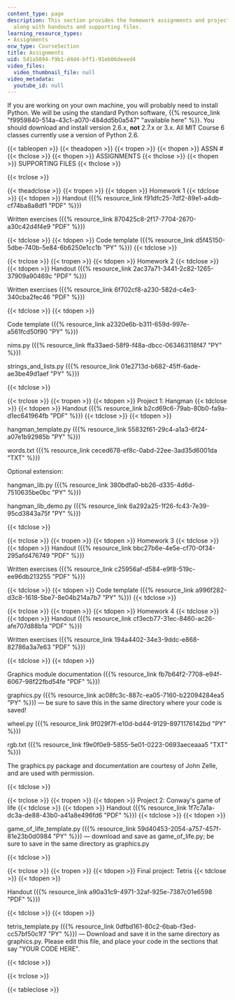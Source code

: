 ```yaml
---
content_type: page
description: This section provides the homework assignments and projects for the course
  along with handouts and supporting files.
learning_resource_types:
- Assignments
ocw_type: CourseSection
title: Assignments
uid: 5d1a5094-f9b1-d4d4-bff1-91eb06deeed4
video_files:
  video_thumbnail_file: null
video_metadata:
  youtube_id: null
---
```


If you are working on your own machine, you will probably need to install Python. We will be using the standard Python software, {{% resource_link "f9959840-514a-43c1-a070-484dd5b0a547" "available here" %}}. You should download and install version 2.6.x, **not** 2.7.x or 3.x. All MIT Course 6 classes currently use a version of Python 2.6.

{{< tableopen >}}
{{< theadopen >}}
{{< tropen >}}
{{< thopen >}}
ASSN #
{{< thclose >}}
{{< thopen >}}
ASSIGNMENTS
{{< thclose >}}
{{< thopen >}}
SUPPORTING FILES
{{< thclose >}}

{{< trclose >}}

{{< theadclose >}}
{{< tropen >}}
{{< tdopen >}}
Homework 1
{{< tdclose >}}
{{< tdopen >}}
Handout ({{% resource_link f91dfc25-7df2-89e1-a4db-cf74ba8a8df1 "PDF" %}})

Written exercises ({{% resource_link 870425c8-2f17-7704-2670-a30c42d4f4e9 "PDF" %}})


{{< tdclose >}}
{{< tdopen >}}
Code template ({{% resource_link d5f45150-5dbe-740b-5e84-6b6250e1cc1b "PY" %}})
{{< tdclose >}}

{{< trclose >}}
{{< tropen >}}
{{< tdopen >}}
Homework 2
{{< tdclose >}}
{{< tdopen >}}
Handout ({{% resource_link 2ac37a71-3441-2c82-1265-37909a90469c "PDF" %}})

Written exercises ({{% resource_link 6f702cf8-a230-582d-c4e3-340cba2fec46 "PDF" %}})


{{< tdclose >}}
{{< tdopen >}}


Code template ({{% resource_link a2320e6b-b311-659d-997e-a561fcd50f90 "PY" %}})

nims.py ({{% resource_link ffa33aed-58f9-f48a-dbcc-063463118f47 "PY" %}})

strings\_and\_lists.py ({{% resource_link 01e2713d-b682-45ff-6ade-ae3be49d1aef "PY" %}})


{{< tdclose >}}

{{< trclose >}}
{{< tropen >}}
{{< tdopen >}}
Project 1: Hangman
{{< tdclose >}}
{{< tdopen >}}
Handout ({{% resource_link b2cd69c6-79ab-80b0-fa9a-d1ec641964fb "PDF" %}})
{{< tdclose >}}
{{< tdopen >}}


hangman\_template.py ({{% resource_link 55832f61-29c4-a1a3-6f24-a07e1b92985b "PY" %}})

words.txt ({{% resource_link ceced678-ef8c-0abd-22ee-3ad35d6001da "TXT" %}})

Optional extension:

hangman\_lib.py ({{% resource_link 380bdfa0-bb26-d335-4d6d-7510635be0bc "PY" %}})

hangman\_lib\_demo.py ({{% resource_link 6a292a25-1f26-fc43-7e39-95cd3843a75f "PY" %}})


{{< tdclose >}}

{{< trclose >}}
{{< tropen >}}
{{< tdopen >}}
Homework 3
{{< tdclose >}}
{{< tdopen >}}
Handout ({{% resource_link bbc27b6e-4e5e-cf70-0f34-295afd476749 "PDF" %}})

Written exercises ({{% resource_link c25956af-d584-e9f8-519c-ee96db213255 "PDF" %}})


{{< tdclose >}}
{{< tdopen >}}
Code template ({{% resource_link a996f282-d3c8-1618-5be7-8e04b214a7b7 "PY" %}})
{{< tdclose >}}

{{< trclose >}}
{{< tropen >}}
{{< tdopen >}}
Homework 4
{{< tdclose >}}
{{< tdopen >}}
Handout ({{% resource_link cf3ecb77-31ec-8460-ac26-afe707d88b1a "PDF" %}})

Written exercises ({{% resource_link 194a4402-34e3-9ddc-e868-82786a3a7e63 "PDF" %}})


{{< tdclose >}}
{{< tdopen >}}


Graphics module documentation ({{% resource_link fb7b64f2-7708-e94f-6067-98f22fbd54fe "PDF" %}})

graphics.py ({{% resource_link ac08fc3c-887c-ea05-7160-b22094284ea5 "PY" %}}) — be sure to save this in the same directory where your code is saved!

wheel.py ({{% resource_link 9f029f7f-e10d-bd44-9129-8971176142bd "PY" %}})

rgb.txt ({{% resource_link f9e0f0e9-5855-5e01-0223-0693aeceaaa5 "TXT" %}})

The graphics.py package and documentation are courtesy of John Zelle, and are used with permission.


{{< tdclose >}}

{{< trclose >}}
{{< tropen >}}
{{< tdopen >}}
Project 2: Conway's game of life
{{< tdclose >}}
{{< tdopen >}}
Handout ({{% resource_link 1f7c7a1a-dc3a-de88-43b0-a41a8e496fd6 "PDF" %}})
{{< tdclose >}}
{{< tdopen >}}


game\_of\_life\_template.py ({{% resource_link 59d40453-2054-a757-457f-81e23b0d0984 "PY" %}}) — download and save as game\_of\_life.py; be sure to save in the same directory as graphics.py


{{< tdclose >}}

{{< trclose >}}
{{< tropen >}}
{{< tdopen >}}
Final project: Tetris
{{< tdclose >}}
{{< tdopen >}}


Handout ({{% resource_link a90a31c9-4971-32af-925e-7387c01e6598 "PDF" %}})


{{< tdclose >}}
{{< tdopen >}}


tetris\_template.py ({{% resource_link 0dfbd161-80c2-6bab-f3ed-cc57bf50c1f7 "PY" %}}) — Download and save it in the same directory as graphics.py. Please edit this file, and place your code in the sections that say "YOUR CODE HERE".


{{< tdclose >}}

{{< trclose >}}

{{< tableclose >}}